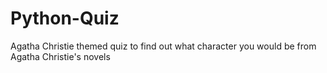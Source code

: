 # Python-Quiz
Agatha Christie themed quiz to find out what character you would be from Agatha Christie's novels
